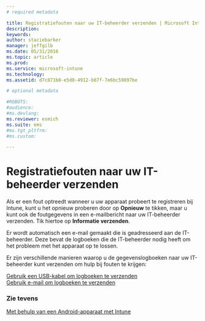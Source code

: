 ```yaml
---
# required metadata

title: Registratiefouten naar uw IT-beheerder verzenden | Microsoft Intune
description:
keywords:
author: staciebarker
manager: jeffgilb
ms.date: 05/31/2016
ms.topic: article
ms.prod:
ms.service: microsoft-intune
ms.technology:
ms.assetid: d7c871b8-e5d8-4912-b87f-7e6bc59897be

# optional metadata

#ROBOTS:
#audience:
#ms.devlang:
ms.reviewer: esmich
ms.suite: ems
#ms.tgt_pltfrm:
#ms.custom:

---
```



# Registratiefouten naar uw IT-beheerder verzenden

Als er een fout optreedt wanneer u uw apparaat probeert te registreren bij Intune, kunt u het opnieuw proberen door op **Opnieuw** te tikken, maar u kunt ook de foutgegevens in een e-mailbericht naar uw IT-beheerder verzenden. Tik hiertoe op **Informatie verzenden**. 

Er wordt automatisch een e-mail gemaakt die is geadresseerd aan de IT-beheerder. Deze bevat de logboeken die de IT-beheerder nodig heeft om het probleem met het apparaat op te lossen.

Er zijn verschillende manieren waarop u de gegevenslogboeken naar uw IT-beheerder kunt verzenden om hulp bij fouten te krijgen:

[Gebruik een USB-kabel om logboeken te verzenden](send-diagnostic-data-logs-to-your-it-administrator-using-a-usb-cable-android.md)</br>
[Gebruik e-mail om logboeken te verzenden](send-diagnostic-data-logs-to-your-it-administrator-using-email-android.md)

### Zie tevens
[Met behulp van een Android-apparaat met Intune](using-your-android-device-with-intune.md)

<!--HONumber=Jun16_HO2-->


